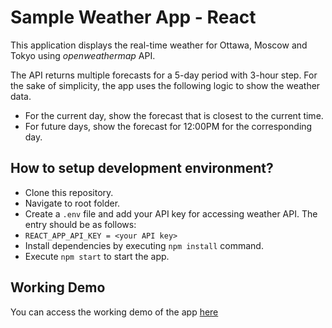 # Sample Weather App - React
This application displays the real-time weather for Ottawa, Moscow and Tokyo using *openweathermap* API.

The API returns multiple forecasts for a 5-day period with 3-hour step. For the sake of simplicity, the app uses the following logic to show the weather data.
- For the current day, show the forecast that is closest to the current time.
- For future days, show the forecast for 12:00PM for the corresponding day.

## How to setup development environment?
- Clone this repository.
- Navigate to root folder.
- Create a `.env` file and add your API key for accessing weather API. The entry should be as follows:
- `REACT_APP_API_KEY = <your API key>`
- Install dependencies by executing `npm install` command.
- Execute `npm start` to start the app.

## Working Demo
You can access the working demo of the app [here](https://weather-app-aamirshaadalam.vercel.app/)